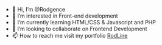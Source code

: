 - 👋 Hi, I’m @Rodgence
- 👀 I’m interested in Front-end development
- 🌱 I’m currently learning HTML/CSS & Javascript and PHP
- 💞️ I’m looking to collaborate on Frontend Development
- 📫 How to reach me visit my portfolio <a href="https://rodline.co.tz" target="_blank">RodLine </a>

<!---
Rodgence/Rodgence is a ✨ special ✨ repository because its `README.md` (this file) appears on your GitHub profile.
You can click the Preview link to take a look at your changes.
--->
